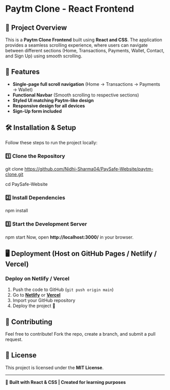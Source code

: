 # Paytm Clone - React Frontend

## 🚀 Project Overview
This is a **Paytm Clone Frontend** built using **React and CSS**. The application provides a seamless scrolling experience, where users can navigate between different sections (Home, Transactions, Payments, Wallet, Contact, and Sign Up) using smooth scrolling.

## 🎯 Features
- **Single-page full scroll navigation** (Home → Transactions → Payments → Wallet)
- **Functional Navbar** (Smooth scrolling to respective sections)
- **Styled UI matching Paytm-like design**
- **Responsive design for all devices**
- **Sign-Up form included**

## 🛠️ Installation & Setup
Follow these steps to run the project locally:

### 1️⃣ Clone the Repository

git clone https://github.com/Nidhi-Sharma04/PaySafe-Website/paytm-clone.git

cd PaySafe-Website



### 2️⃣ Install Dependencies
npm install

### 3️⃣ Start the Development Server
npm start
Now, open **http://localhost:3000/** in your browser.



## 🖥️ Deployment (Host on GitHub Pages / Netlify / Vercel)
### Deploy on **Netlify / Vercel**
1. Push the code to GitHub (`git push origin main`)
2. Go to **[Netlify](https://netlify.com)** or **[Vercel](https://vercel.com)**
3. Import your GitHub repository
4. Deploy the project 🚀

## 🤝 Contributing
Feel free to contribute! Fork the repo, create a branch, and submit a pull request.

## 📜 License
This project is licensed under the **MIT License**.

---
💙 **Built with React & CSS | Created for learning purposes**

